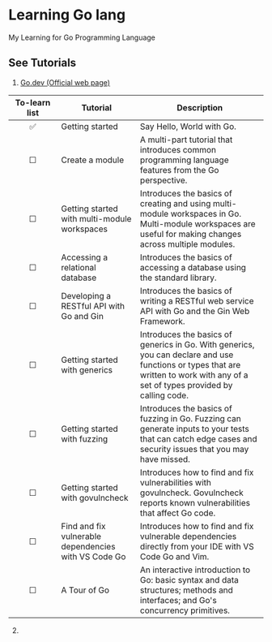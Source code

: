 # Learning Go lang

My Learning for Go Programming Language

## See Tutorials

1. [Go.dev (Official web page)](https://go.dev/doc/tutorial/)

| <div style="width:80px">To-learn list</div> | Tutorial                                             | Description                                                                                                                                                                      |
| :-----------------------------------------: | ---------------------------------------------------- | -------------------------------------------------------------------------------------------------------------------------------------------------------------------------------- |
|                     ✅                      | Getting started                                      | Say Hello, World with Go.                                                                                                                                                        |
|                      ☐                      | Create a module                                      | A multi-part tutorial that introduces common programming language features from the Go perspective.                                                                              |
|                      ☐                      | Getting started with multi-module workspaces         | Introduces the basics of creating and using multi-module workspaces in Go. Multi-module workspaces are useful for making changes across multiple modules.                        |
|                      ☐                      | Accessing a relational database                      | Introduces the basics of accessing a database using the standard library.                                                                                                        |
|                      ☐                      | Developing a RESTful API with Go and Gin             | Introduces the basics of writing a RESTful web service API with Go and the Gin Web Framework.                                                                                    |
|                      ☐                      | Getting started with generics                        | Introduces the basics of generics in Go. With generics, you can declare and use functions or types that are written to work with any of a set of types provided by calling code. |
|                      ☐                      | Getting started with fuzzing                         | Introduces the basics of fuzzing in Go. Fuzzing can generate inputs to your tests that can catch edge cases and security issues that you may have missed.                        |
|                      ☐                      | Getting started with govulncheck                     | Introduces how to find and fix vulnerabilities with govulncheck. Govulncheck reports known vulnerabilities that affect Go code.                                                  |
|                      ☐                      | Find and fix vulnerable dependencies with VS Code Go | Introduces how to find and fix vulnerable dependencies directly from your IDE with VS Code Go and Vim.                                                                           |
|                      ☐                      | A Tour of Go                                         | An interactive introduction to Go: basic syntax and data structures; methods and interfaces; and Go's concurrency primitives.                                                    |


2. 